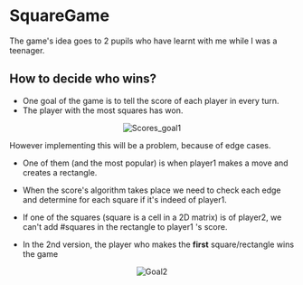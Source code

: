 # SquareGame
The game's idea goes to 2 pupils who have learnt with me while I was a teenager.

## How to decide who wins?
- One goal of the game is to tell the score of each player in every turn.
- The player with the most squares has won.
<p align="center">
  <img src="https://www.wikihow.com/images/thumb/9/9a/Play-Dots-and-Boxes-Step-1.jpg/v4-460px-Play-Dots-and-Boxes-Step-1.jpg.webp" alt="Scores_goal1">
</p>

However implementing this will be a problem, because of edge cases.
  - One of them (and the most popular) is when player1 makes a move and creates a rectangle.

  - When the score's algorithm takes place we need to check each edge and determine for each square if it's indeed of player1.

  - If one of the squares (square is a cell in a 2D matrix) is of player2, we can't add #squares in the rectangle to player1 's score.

  - In the 2nd version, the player who makes the **first** square/rectangle wins the game

<p align="center">
  <img src="https://media1.tenor.com/m/O2ZgbQ--_XUAAAAC/spongebob-squarepants-spongebob.gif" alt="Goal2">
</p>


  


